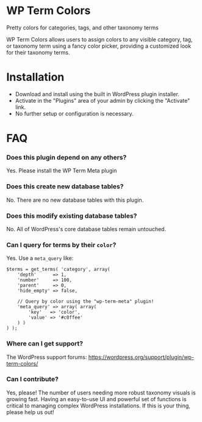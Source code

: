 # WP Term Colors

Pretty colors for categories, tags, and other taxonomy terms

WP Term Colors allows users to assign colors to any visible category, tag, or taxonomy term using a fancy color picker, providing a customized look for their taxonomy terms.

# Installation

* Download and install using the built in WordPress plugin installer.
* Activate in the "Plugins" area of your admin by clicking the "Activate" link.
* No further setup or configuration is necessary.

# FAQ

### Does this plugin depend on any others?

Yes. Please install the WP Term Meta plugin

### Does this create new database tables?

No. There are no new database tables with this plugin.

### Does this modify existing database tables?

No. All of WordPress's core database tables remain untouched.

### Can I query for terms by their `color`?

Yes. Use a `meta_query` like:

```
$terms = get_terms( 'category', array(
	'depth'      => 1,
	'number'     => 100,
	'parent'     => 0,
	'hide_empty' => false,

	// Query by color using the "wp-term-meta" plugin!
	'meta_query' => array( array(
		'key'   => 'color',
		'value' => '#c0ffee'
	) )
) );
```

### Where can I get support?

The WordPress support forums: https://wordpress.org/support/plugin/wp-term-colors/

### Can I contribute?

Yes, please! The number of users needing more robust taxonomy visuals is growing fast. Having an easy-to-use UI and powerful set of functions is critical to managing complex WordPress installations. If this is your thing, please help us out!

